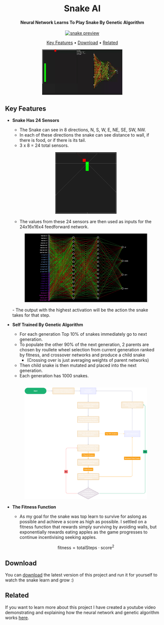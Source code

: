<h1 align="center">
  Snake AI
</h1>

<h4 align="center">Neural Network Learns To Play Snake By Genetic Algorithm</h4>


<p align="center">
  <a href="https://youtube.com/@karismcode?si=L_IycSlhPtZrfesq">
    <img src="https://img.shields.io/youtube/channel/views/UC6c-EOogIj6DNAbDJ8teXfQ?style=flat&label=Youtube&color=%ff2e2e" alt="snake preview">
  </a>
</p>

<p align="center">
  <a href="#key-features">Key Features</a> •
  <a href="#download">Download</a> •
  <a href="#related">Related</a>
</p>

<p align = "center">
  <img src = "imgs\snakeGif.gif">
</p>

## Key Features

* **Snake Has 24 Sensors**
  - The Snake can see in 8 directions, N, S, W, E, NE, SE, SW, NW.
  - In each of these directions the snake can see distance to wall, if there is food, or if there is its tail.
  - 3 x 8 = 24 total sensors.

  <p align = "center">
    <img src = "imgs\snakeSensors.PNG" style = "width: 200px">
  </p>

  - The values from these 24 sensors are then used as inputs for the 24x16x16x4 feedforward network.
  <p align = "center">
    <img src = "imgs\neuralNetworkArchitecture.PNG" style = "width: 400px; background-color: transparent;">
  </p>
  - The output with the highest activation will be the action the snake takes for that step.


* **Self Trained By Genetic Algorithm**
  - For each generation Top 10% of snakes immediately go to next generation.
  - To populate the other 90% of the next generation, 2 parents are chosen by roullete wheel selection from current generation ranked by fitness, and crossover networks and produce a child snake 
    - (Crossing over is just averaging weights of parent networks)
  - Then child snake is then mutated and placed into the next generation.
  - Each generation has 1000 snakes.
  <br>
  <p align = "center">
  <img src = "imgs\snakeGeneticAlg.png" style = "width: 400px; background-color: transparent;">
  </p>
  

* **The Fitness Function** 
  - As my goal for the snake was top learn to survive for aslong as possible and achieve a score as high as possible. I settled on a fitness function that rewards simply surviving by avoiding walls, but exponentially rewards eating apples as the game progresses to continue incentivising seeking apples.

  $$
  \text{fitness} = \text{totalSteps} \cdot \text{score}^2
  $$



## Download

You can [download](https://github.com/marchchris/SnakeGeneticAI/tree/fc39bd07b3be70b2887ffb65be67748dedfd9712/src) the latest version of this project and run it for yourself to watch the snake learn and grow :)

## Related

If you want to learn more about this project I have created a youtube video demonstrating and explaining how the neural network and genetic algorithm works [here](https://youtu.be/iqisOpNVir8?si=l0bohj50Q8YSrfJT).
